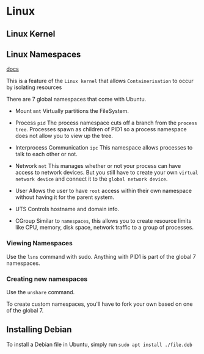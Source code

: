 # Linux

## Linux Kernel

## Linux Namespaces

[docs](https://www.howtogeek.com/devops/what-are-linux-namespaces-and-what-are-they-used-for/)

This is a feature of the `Linux kernel` that allows `Containerisation` to occur by isolating resources

There are 7 global namespaces that come with Ubuntu.

- Mount `mnt`
  Virtually partitions the FileSystem.

- Process `pid`
  The process namespace cuts off a branch from the `process tree`. Processes spawn as children of PID1 so a process namespace does not allow you to view up the tree.

- Interprocess Communication `ipc`
  This namespace allows processes to talk to each other or not.

- Network `net`
  This manages whether or not your process can have access to network devices. But you still have to create your own `virtual network device` and connect it to the `global network device`.

- User
  Allows the user to have `root` access within their own namespace without having it for the parent system.

- UTS
  Controls hostname and domain info.

- CGroup
  Similar to `namespaces`, this allows you to create resource limits like CPU, memory, disk space, network traffic to a group of processes.

### Viewing Namespaces

Use the `lsns` command with sudo. Anything with PID1 is part of the global 7 namespaces.

### Creating new namespaces

Use the `unshare` command.

To create custom namespaces, you'll have to fork your own based on one of the global 7.

<!-- Try doing this in Ubuntu creating and viewing new namespaces. Giving yourself full fs -->

## Installing Debian

To install a Debian file in Ubuntu, simply run `sudo apt install ./file.deb`
